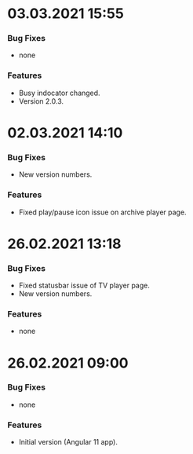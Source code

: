 # 03.03.2021 15:55

### Bug Fixes

* none

### Features

* Busy indocator changed.
* Version 2.0.3.

# 02.03.2021 14:10

### Bug Fixes

* New version numbers.

### Features

* Fixed play/pause icon issue on archive player page. 


# 26.02.2021 13:18

### Bug Fixes

* Fixed statusbar issue of TV player page. 
* New version numbers.

### Features

* none


# 26.02.2021 09:00

### Bug Fixes

* none 

### Features

* Initial version (Angular 11 app).

